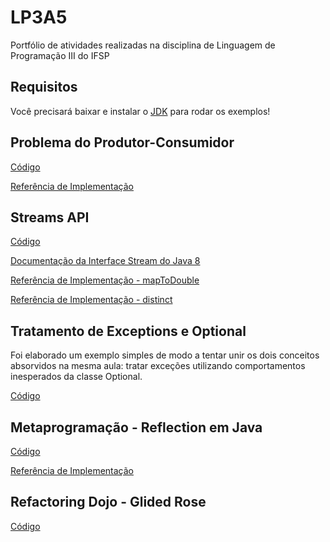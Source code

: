 # LP3A5
Portfólio de atividades realizadas na disciplina de Linguagem de Programação III do IFSP

## Requisitos
Você precisará baixar e instalar o [JDK](https://github.com/adoptium/temurin11-binaries/releases/download/jdk-11.0.14.1%2B1/OpenJDK11U-jdk_x64_windows_hotspot_11.0.14.1_1.msi) para rodar os exemplos! 

## Problema do Produtor-Consumidor
[Código](https://github.com/junnmu/LP3A5/blob/main/produtor-consumidor/src/br/edu/ifsp/Main.java)

[Referência de Implementação](https://www.geeksforgeeks.org/producer-consumer-solution-using-threads-java/)

## Streams API
[Código](https://github.com/junnmu/LP3A5/blob/main/streams-api/src/br/edu/ifsp/Main.java)

[Documentação da Interface Stream do Java 8](https://docs.oracle.com/javase/8/docs/api/java/util/stream/Stream.html)

[Referência de Implementação - mapToDouble](https://www.geeksforgeeks.org/stream-maptodouble-java-examples/)

[Referência de Implementação - distinct](https://www.geeksforgeeks.org/stream-distinct-java/)

## Tratamento de Exceptions e Optional
Foi elaborado um exemplo simples de modo a tentar unir os dois conceitos absorvidos na mesma aula: tratar exceções utilizando comportamentos inesperados da classe Optional.

[Código](https://github.com/junnmu/LP3A5/blob/main/exceptions/src/br/edu/ifsp/Main.java)

## Metaprogramação - Reflection em Java

[Código](https://github.com/junnmu/LP3A5/blob/main/reflection/src/br/edu/ifsp/Main.java)

[Referência de Implementação](https://www.baeldung.com/java-reflection)

## Refactoring Dojo - Glided Rose

[Código](https://github.com/junnmu/LP3A5/tree/main/glided-rose/src/main/java/br/edu/ifsp)
